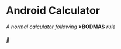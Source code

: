 # Android Calculator

*A normal calculator following*
**>BODMAS**
*rule*

###### :slightly_smiling_face: